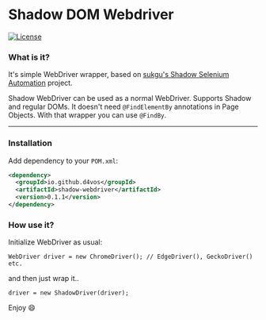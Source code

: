 # Shadow DOM Webdriver

[![License](https://img.shields.io/badge/License-Apache%202.0-blue.svg)](https://opensource.org/licenses/Apache-2.0)

### What is it?

It's simple WebDriver wrapper, based
on [sukgu's Shadow Selenium Automation](https://github.com/sukgu/shadow-automation-selenium) project.

Shadow WebDriver can be used as a normal WebDriver.
Supports Shadow and regular DOMs.
It doesn't need `@FindElementBy` annotations in Page Objects. With that wrapper you can use `@FindBy`.

---

### Installation

Add dependency to your `POM.xml`:

```xml
<dependency>
  <groupId>io.github.d4vos</groupId>
  <artifactId>shadow-webdriver</artifactId>
  <version>0.1.1</version>
</dependency>
```

### How use it?

Initialize WebDriver as usual:

`WebDriver driver = new ChromeDriver(); // EdgeDriver(), GeckoDriver() etc.`

and then just wrap it..

`driver = new ShadowDriver(driver);`

Enjoy 😄
